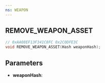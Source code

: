 ```yaml
---
ns: WEAPON
---
```

## REMOVE_WEAPON_ASSET

```c
// 0xAA08EF13F341C8FC 0x2C0DFE3C
void REMOVE_WEAPON_ASSET(Hash weaponHash);
```


## Parameters
* **weaponHash**: 

